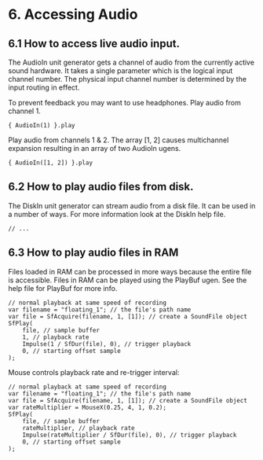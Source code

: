 # 6. Accessing Audio

## 6.1 How to access live audio input.

The AudioIn unit generator gets a channel of audio from the currently active sound hardware.  It takes a single parameter which is the logical input channel number.  The physical input channel number is determined by the input routing in effect.

To prevent feedback you may want to use headphones.  Play audio from channel 1.

    { AudioIn(1) }.play

Play audio from channels 1 & 2.  The array [1, 2] causes multichannel expansion resulting in an array of two AudioIn ugens.

    { AudioIn([1, 2]) }.play

## 6.2 How to play audio files from disk.

The DiskIn unit generator can stream audio from a disk file. It can be used in a number of ways.  For more information look at the DiskIn help file.

    // ...

## 6.3 How to play audio files in RAM

Files loaded in RAM can be processed in more ways because the entire file is accessible.  Files in RAM can be played using the PlayBuf ugen. See the help file for PlayBuf for more info.

    // normal playback at same speed of recording
    var filename = "floating_1"; // the file's path name
    var file = SfAcquire(filename, 1, [1]); // create a SoundFile object
    SfPlay(
        file, // sample buffer
        1, // playback rate
        Impulse(1 / SfDur(file), 0), // trigger playback
        0, // starting offset sample
    );

Mouse controls playback rate and re-trigger interval:

    // normal playback at same speed of recording
    var filename = "floating_1"; // the file's path name
    var file = SfAcquire(filename, 1, [1]); // create a SoundFile object
    var rateMultiplier = MouseX(0.25, 4, 1, 0.2);
    SfPlay(
        file, // sample buffer
        rateMultiplier, // playback rate
        Impulse(rateMultiplier / SfDur(file), 0), // trigger playback
        0, // starting offset sample
    );
